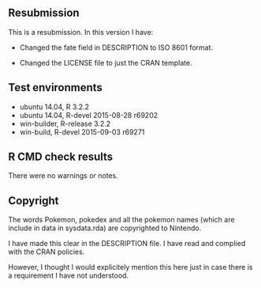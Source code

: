 ## Resubmission
This is a resubmission. In this version I have:

* Changed the fate field in DESCRIPTION to ISO 8601 format.

* Changed the LICENSE file to just the CRAN template.

## Test environments
* ubuntu 14.04, R 3.2.2
* ubuntu 14.04, R-devel 2015-08-28 r69202
* win-builder, R-release 3.2.2 
* win-build, R-devel 2015-09-03 r69271

## R CMD check results

There were no warnings or notes.

## Copyright 

The words Pokemon, pokedex and all the pokemon names (which are include in data in sysdata.rda) are copyrighted to Nintendo.

I have made this clear in the DESCRIPTION file. I have read and complied with the CRAN policies. 

However, I thought I would explicitely mention this here just in case there is a requirement I have not understood.
